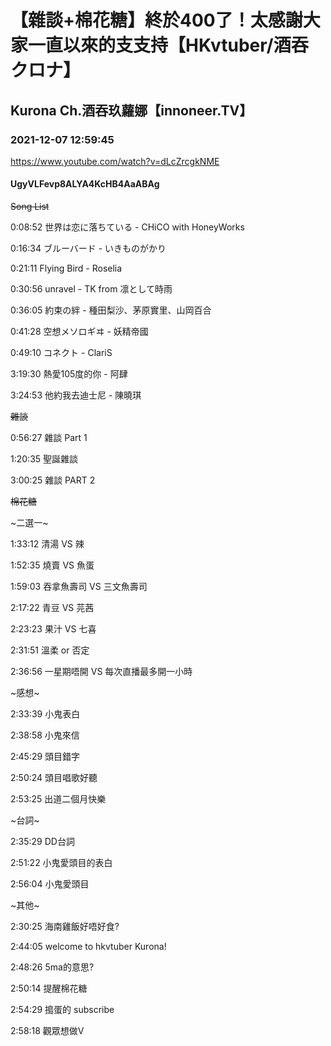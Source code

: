 # 【雜談+棉花糖】終於400了！太感謝大家一直以來的支支持【HKvtuber/酒吞クロナ】

## Kurona Ch.酒吞玖蘿娜【innoneer.TV】

### 2021-12-07 12:59:45

https://www.youtube.com/watch?v=dLcZrcgkNME

#### UgyVLFevp8ALYA4KcHB4AaABAg

~~Song List~~

0:08:52 世界は恋に落ちている - CHiCO with HoneyWorks

0:16:34 ブルーバード - いきものがかり

0:21:11 Flying Bird - Roselia

0:30:56 unravel - TK from 凛として時雨

0:36:05 約束の絆 - 種田梨沙、茅原實里、山岡百合

0:41:28 空想メソロギヰ - 妖精帝國

0:49:10 コネクト - ClariS

3:19:30 熱愛105度的你 - 阿肆

3:24:53 他約我去迪士尼 - 陳曉琪



~~雜談~~

0:56:27 雜談 Part 1

1:20:35 聖誕雜談

3:00:25 雜談 PART 2



~~棉花糖~~

~二選一~

1:33:12 清湯 VS 辣

1:52:35 燒賣 VS 魚蛋

1:59:03 吞拿魚壽司 VS 三文魚壽司

2:17:22 青豆 VS 芫茜

2:23:23 果汁 VS 七喜

2:31:51 溫柔 or 否定

2:36:56 一星期唔開 VS 每次直播最多開一小時



~感想~

2:33:39 小鬼表白

2:38:58 小鬼來信

2:45:29 頭目錯字

2:50:24 頭目唱歌好聽

2:53:25 出道二個月快樂



~台詞~

2:35:29 DD台詞

2:51:22 小鬼愛頭目的表白

2:56:04 小鬼愛頭目



~其他~

2:30:25 海南雞飯好唔好食?

2:44:05 welcome to hkvtuber Kurona!

2:48:26 5ma的意思?

2:50:14 提醒棉花糖

2:54:29 搗蛋的 subscribe

2:58:18 觀眾想做V

